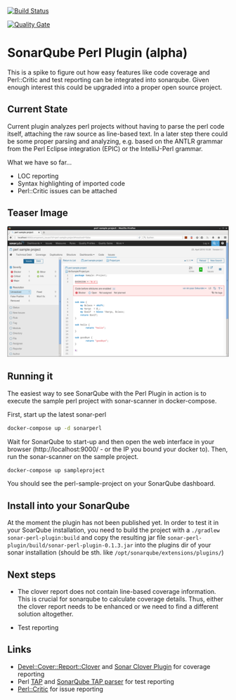 [![Build Status](https://travis-ci.org/otrosien/sonar-perl.svg)](https://travis-ci.org/otrosien/sonar-perl)

[![Quality Gate](https://sonarqube.com/api/badges/gate?key=com.github.otrosien:sonar-perl)](https://sonarqube.com/dashboard/index/com.github.otrosien:sonar-perl)


# SonarQube Perl Plugin (alpha)

This is a spike to figure out how easy features like code coverage
and Perl::Critic and test reporting can be integrated into sonarqube. 
Given enough interest this could be upgraded into a proper open source project.

## Current State

Current plugin analyzes perl projects without having to parse the perl 
code itself, attaching the raw source as line-based text. In a 
later step there could be some proper parsing and analyzing, e.g. based 
on the ANTLR grammar from the Perl Eclipse integration (EPIC) or
the IntelliJ-Perl grammar.

What we have so far...

* LOC reporting
* Syntax highlighting of imported code
* Perl::Critic issues can be attached

## Teaser Image

![PerlCritic violation in SonarQube](img/sonar_perlcritic.png)

## Running it

The easiest way to see SonarQube with the Perl Plugin in action is to 
execute the sample perl project with sonar-scanner in docker-compose.

First, start up the latest sonar-perl

```sh
docker-compose up -d sonarperl
```

Wait for SonarQube to start-up and then open the web interface in your browser (http://localhost:9000/ - or the IP you bound your docker to).
Then, run the sonar-scanner on the sample project.

```sh
docker-compose up sampleproject
```

You should see the perl-sample-project on your SonarQube dashboard.


## Install into your SonarQube

At the moment the plugin has not been published yet. In order to test it
in your SoarQube installation, you need to build the project with a `./gradlew sonar-perl-plugin:build` and
copy the resulting jar file `sonar-perl-plugin/build/sonar-perl-plugin-0.1.3.jar` into the plugins
dir of your sonar installation (should be sth. like `/opt/sonarqube/extensions/plugins/`)

## Next steps

* The clover report does not contain line-based coverage information. This is crucial for sonarqube to calculate coverage details. Thus, either the clover report needs to be enhanced or we need to find a different solution altogether.

* Test reporting

## Links

* [Devel::Cover::Report::Clover](http://search.cpan.org/dist/Devel-Cover-Report-Clover/lib/Devel/Cover/Report/Clover.pm) 
  and [Sonar Clover Plugin](http://docs.sonarqube.org/display/SONARQUBE45/Clover+Plugin) for coverage reporting
* Perl [TAP](https://testanything.org/) and [SonarQube TAP parser](https://github.com/dbac2002/sonar-tap-parser) for test reporting
* [Perl::Critic](http://perlcritic.org/) for issue reporting
